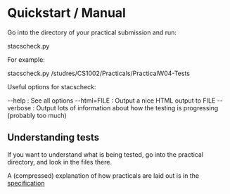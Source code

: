 Quickstart / Manual
===================

Go into the directory of your practical submission and run:

stacscheck.py <path to practical tests>

For example:

stacscheck.py /studres/CS1002/Practicals/PracticalW04-Tests

Useful options for stacscheck:

  --help      : See all options
  --html=FILE : Output a nice HTML output to FILE
  --verbose   : Output lots of information about how the testing is progressing (probably too much)

Understanding tests
-------------------

If you want to understand what is being tested, go into the practical directory, and look in the files there.

A (compressed) explanation of how practicals are laid out is in the [specification](specification.html)
